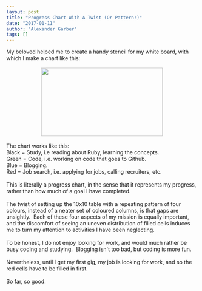 ```yaml
---
layout: post
title: "Progress Chart With A Twist (Or Pattern!)"
date: "2017-01-11"
author: "Alexander Garber"
tags: []
---
```


<div dir="ltr" style="text-align: left;" trbidi="on">My beloved helped me to create a handy stencil for my white board, with which I make a chart like this:<br><br>
        <div class="separator" style="clear: both; text-align: center;"><a href="https://1.bp.blogspot.com/-kWuXsqCY7yk/WHYXKRFSYJI/AAAAAAAAMgM/W3yVmtpv5Bo6yVA7uV1_3jexmsVDPXohACPcB/s1600/PHOTO_20170111_222534.jpg" imageanchor="1" style="margin-left: 1em; margin-right: 1em;"><img border="0" height="180" src="https://1.bp.blogspot.com/-kWuXsqCY7yk/WHYXKRFSYJI/AAAAAAAAMgM/W3yVmtpv5Bo6yVA7uV1_3jexmsVDPXohACPcB/s320/PHOTO_20170111_222534.jpg" width="320"></a></div>
<br>The chart works like this:<br>Black =
        Study, i.e reading about Ruby, learning the concepts.<br>Green = Code, i.e. working on code that goes to Github.<br>Blue = Blogging.<br>Red = Job search, i.e. applying for jobs, calling recruiters, etc.<br><br>This is literally a
        progress chart, in the sense that it represents my progress, rather than how much of a goal I have completed.<br><br>The twist of setting up the 10x10 table with a repeating pattern of four colours, instead of a neater set of coloured
        columns, is that gaps are unsightly.  Each of these four aspects of my mission is equally important, and the discomfort of seeing an uneven distribution of filled cells induces me to turn my attention to activities I have been
        neglecting.<br><br>To be honest, I do not enjoy looking for work, and would much rather be busy coding and studying.  Blogging isn't too bad, but coding is more fun.<br><br>Nevertheless, until I get my first gig, my job is
        looking for work, and so the red cells have to be filled in first.<br><br>So far, so good.<br><br>
      </div>